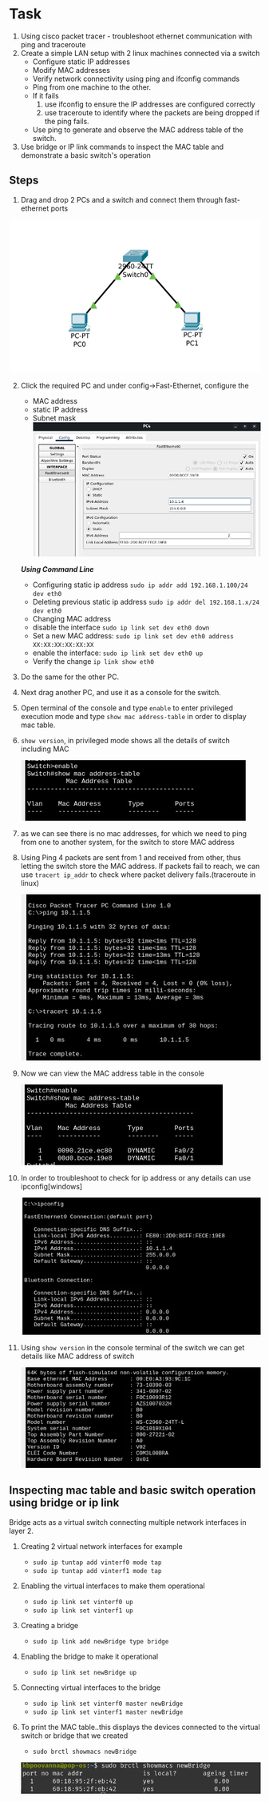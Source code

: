 # Task
1. Using cisco packet tracer - troubleshoot ethernet communication with ping and traceroute
2. Create a simple LAN setup with 2 linux machines connected via a switch
	- Configure static IP addresses
	- Modify MAC addresses
	- Verify network connectivity using ping and ifconfig commands
	- Ping from one machine to the other. 
	- If it fails
		1. use ifconfig to ensure the IP addresses are configured correctly
		2. use traceroute to identify where the packets are being dropped if the ping fails.
	- Use ping to generate and observe the MAC address table of the switch.
3. Use bridge or IP link commands to inspect the MAC table and demonstrate a basic switch's operation

## Steps

1. Drag and drop 2 PCs and a switch and connect them through fast-ethernet ports

![](./img/Pasted%20image%2020250305232915.webp)

2. Click the required PC and under config->Fast-Ethernet, configure the
	- MAC address
	- static IP address
	- Subnet mask
 ![](./img/Pasted%20image%2020250305235008.webp)


	***Using Command Line***

	- Configuring static ip address
		`sudo ip addr add 192.168.1.100/24 dev eth0`
	- Deleting previous static ip address
		`sudo ip addr del 192.168.1.x/24 dev eth0`
	- Changing MAC address
 	- disable the interface
		`sudo ip link set dev eth0 down`
 	- Set a new MAC address:
		`sudo ip link set dev eth0 address XX:XX:XX:XX:XX:XX`
 	- enable the interface:
		`sudo ip link set dev eth0 up`
 	- Verify the change
		`ip link show eth0`

3. Do the same for the other PC.
4. Next drag another PC, and use it as a console for the switch.
5. Open terminal of the console and type `enable` to enter privileged execution mode and type `show mac address-table` in order to display mac table.
6. `show version`, in privileged mode shows all the details of switch including MAC

	![](./img/Pasted%20image%2020250305235508.webp)

7. as we can see there is no mac addresses, for which we need to ping from one to another system, for the switch to store MAC address
8. Using Ping 4 packets are sent from 1 and received from other, thus letting the switch store the MAC address. If packets fail to reach, we can use `tracert ip_addr` to check where packet delivery fails.(traceroute in linux)

	![](./img/Pasted%20image%2020250306000115.webp)
9. Now we can view the MAC address table in the console
    
	![](./img/Pasted%20image%2020250306000214.webp)
10. In order to troubleshoot to check for ip address or any details can use ipconfig[windows]
    
	![](./img/Pasted%20image%2020250306000509.webp)
11. Using `show version` in the console terminal of the switch we can get details like MAC address of switch
    
	![](./img/Pasted%20image%2020250306000657.webp)


## Inspecting mac table and basic switch operation using bridge or ip link

Bridge acts as a virtual switch connecting multiple network interfaces in layer 2. 
1. Creating 2 virtual network interfaces for example
	- `sudo ip tuntap add vinterf0 mode tap`
	- `sudo ip tuntap add vinterf1 mode tap`
2. Enabling the virtual interfaces to make them operational
	- `sudo ip link set vinterf0 up`
	- `sudo ip link set vinterf1 up`
3. Creating a bridge
	- `sudo ip link add newBridge type bridge`
4. Enabling the bridge to make it operational
   	-  `sudo ip link set newBridge up`
5. Connecting virtual interfaces to the bridge
	- `sudo ip link set vinterf0 master newBridge`
	- `sudo ip link set vinterf1 master newBridge`
6. To print the MAC table..this displays the devices connected to the virtual switch or bridge that we created
	- `sudo brctl showmacs newBridge`
	
	![](./img/Pasted%20image%2020250310214801.webp)

